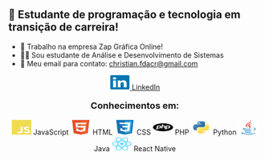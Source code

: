 ## 👋 Estudante de programação e tecnologia em transição de carreira!
- 💼 Trabalho na empresa Zap Gráfica Online!
- 👨‍💻 Sou estudante de Análise e Desenvolvimento de Sistemas
- 📧 Meu email para contato: christian.fdacr@gmail.com

<div align="center">
  <a href="https://www.linkedin.com/in/christianreisdev">
    <img alt="LinkedIn" height="30" width="40" src="https://raw.githubusercontent.com/devicons/devicon/master/icons/linkedin/linkedin-original.svg"> LinkedIn
  </a>
</div>

<div align="center">
  <p style="font-size: 18px; font-weight: bold;">Conhecimentos em:</p>
  <img alt="chris-Js" height="30" width="40" src="https://raw.githubusercontent.com/devicons/devicon/master/icons/javascript/javascript-plain.svg"> JavaScript
  <img alt="chris-HTML" height="30" width="40" src="https://raw.githubusercontent.com/devicons/devicon/master/icons/html5/html5-original.svg"> HTML
  <img alt="chris-CSS" height="30" width="40" src="https://raw.githubusercontent.com/devicons/devicon/master/icons/css3/css3-original.svg"> CSS
  <img alt="chris-PHP" height="30" width="40" src="https://raw.githubusercontent.com/devicons/devicon/master/icons/php/php-plain.svg"> PHP
  <img alt="chris-Python" height="30" width="40" src="https://raw.githubusercontent.com/devicons/devicon/master/icons/python/python-original.svg"> Python
  <img alt="chris-Java" height="30" width="40" src="https://raw.githubusercontent.com/devicons/devicon/master/icons/java/java-original.svg"> Java
  <img alt="chris-ReactNative" height="30" width="40" src="https://raw.githubusercontent.com/devicons/devicon/master/icons/react/react-original.svg"> React Native
</div>
